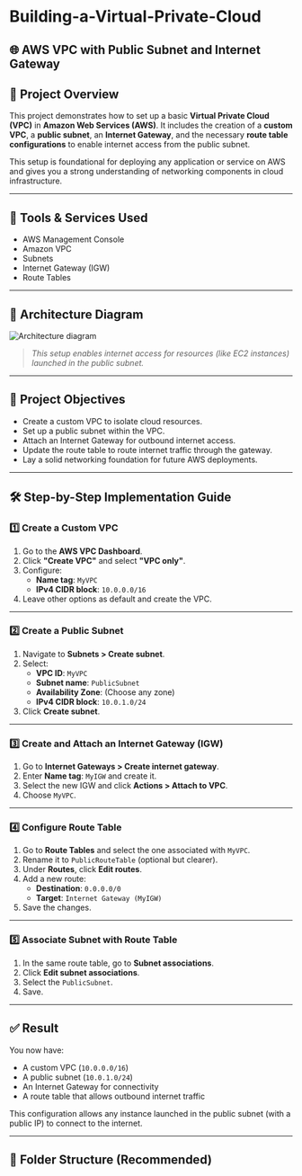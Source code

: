 # Building-a-Virtual-Private-Cloud


## 🌐 AWS VPC with Public Subnet and Internet Gateway

## 📘 Project Overview

This project demonstrates how to set up a basic **Virtual Private Cloud (VPC)** in **Amazon Web Services (AWS)**. It includes the creation of a **custom VPC**, a **public subnet**, an **Internet Gateway**, and the necessary **route table configurations** to enable internet access from the public subnet.

This setup is foundational for deploying any application or service on AWS and gives you a strong understanding of networking components in cloud infrastructure.

---

## 🧰 Tools & Services Used

- AWS Management Console
- Amazon VPC
- Subnets
- Internet Gateway (IGW)
- Route Tables

---

## 🧱 Architecture Diagram

![Architecture diagram]()


> _This setup enables internet access for resources (like EC2 instances) launched in the public subnet._

---

## 📌 Project Objectives

- Create a custom VPC to isolate cloud resources.
- Set up a public subnet within the VPC.
- Attach an Internet Gateway for outbound internet access.
- Update the route table to route internet traffic through the gateway.
- Lay a solid networking foundation for future AWS deployments.

---

## 🛠️ Step-by-Step Implementation Guide

### 1️⃣ Create a Custom VPC

1. Go to the **AWS VPC Dashboard**.
2. Click **"Create VPC"** and select **"VPC only"**.
3. Configure:
   - **Name tag**: `MyVPC`
   - **IPv4 CIDR block**: `10.0.0.0/16`
4. Leave other options as default and create the VPC.

---

### 2️⃣ Create a Public Subnet

1. Navigate to **Subnets > Create subnet**.
2. Select:
   - **VPC ID**: `MyVPC`
   - **Subnet name**: `PublicSubnet`
   - **Availability Zone**: (Choose any zone)
   - **IPv4 CIDR block**: `10.0.1.0/24`
3. Click **Create subnet**.

---

### 3️⃣ Create and Attach an Internet Gateway (IGW)

1. Go to **Internet Gateways > Create internet gateway**.
2. Enter **Name tag**: `MyIGW` and create it.
3. Select the new IGW and click **Actions > Attach to VPC**.
4. Choose `MyVPC`.

---

### 4️⃣ Configure Route Table

1. Go to **Route Tables** and select the one associated with `MyVPC`.
2. Rename it to `PublicRouteTable` (optional but clearer).
3. Under **Routes**, click **Edit routes**.
4. Add a new route:
   - **Destination**: `0.0.0.0/0`
   - **Target**: `Internet Gateway (MyIGW)`
5. Save the changes.

---

### 5️⃣ Associate Subnet with Route Table

1. In the same route table, go to **Subnet associations**.
2. Click **Edit subnet associations**.
3. Select the `PublicSubnet`.
4. Save.

---

## ✅ Result

You now have:

- A custom VPC (`10.0.0.0/16`)
- A public subnet (`10.0.1.0/24`)
- An Internet Gateway for connectivity
- A route table that allows outbound internet traffic

This configuration allows any instance launched in the public subnet (with a public IP) to connect to the internet.

---

## 📂 Folder Structure (Recommended)



